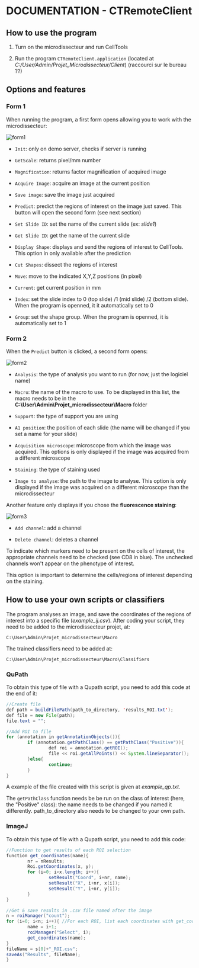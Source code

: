 # DOCUMENTATION - CTRemoteClient

## How to use the program

1. Turn on the microdissecteur and run CellTools

2. Run the program ``CTRemoteClient.application`` (located at *C:/User/Admin/Projet_Microdissecteur/Client*) (raccourci sur le bureau ??)

## Options and features

### Form 1

When running the program, a first form opens allowing you to work with the microdissecteur:

![form1](form1.PNG)

- `Init`: only on demo server, checks if server is running

- `GetScale`: returns pixel/mm number

- `Magnification`: returns factor magnification of acquired image

- `Acquire Image`: acquire an image at the current position

- `Save image`: save the image just acquired
  
- `Predict`: predict the regions of interest on the image just saved. This button will open the second form (see next section)

- `Set Slide ID`: set the name of the current slide (ex: *slide1*)

- `Get Slide ID`: get the name of the current slide

- `Display Shape`: displays and send the regions of interest to CellTools. This option in only available after the prediction

- `Cut Shapes`: dissect the regions of interest

- `Move`: move to the indicated X,Y,Z positions (in pixel)

- `Current`: get current position in mm

- `Index`: set the slide index to 0 (top slide) /1 (mid slide) /2 (bottom slide). When the program is openned, it it automatically set to 0

- `Group`: set the shape group. When the program is openned, it is automatically set to 1

### Form 2

When the `Predict` button is clicked, a second form opens:

![form2](form2.PNG)

- `Analysis`: the type of analysis you want to run (for now, just the logiciel name)

- `Macro`: the name of the macro to use. To be displayed in this list, the macro needs to be in the **C:\User\Admin\Projet_microdissecteur\Macro** folder

- `Support`: the type of support you are using
  
- `A1 position`: the position of each slide (the name will be changed if you set a name for your slide)

- `Acquisition microscope`: microscope from which the image was acquired. This options is only displayed if the image was acquired from a different microscope

- `Staining`: the type of staining used

- `Image to analyse`: the path to the image to analyse. This option is only displayed if the image was acquired on a different microscope than the microdissecteur

Another feature only displays if you chose the **fluorescence staining**:

![form3](form3.PNG)

- `Add channel`: add a channel

- `Delete channel`: deletes a channel

To indicate which markers need to be present on the cells of interest, the appropriate channels need to be checked (see CD8 in blue). The unchecked channels won't appear on the phenotype of interest.

This option is important to determine the cells/regions of interest depending on the staining.

## How to use your own scripts or classifiers

The program analyses an image, and save the coordinates of the regions of interest into a specific file (*example_ij.csv*). After coding your script, they need to be added to the microdissecteur projet, at:

```shell
C:\User\Admin\Projet_microdissecteur\Macro
```

The trained classifiers need to be added at:

```shell
C:\User\Admin\Projet_microdissecteur\Macro\Classifiers
```

### QuPath

To obtain this type of file with a Qupath script, you need to add this code at the end of it:

```java
//Create file
def path = buildFilePath(path_to_directory, 'results_ROI.txt');
def file = new File(path);
file.text = "";

//Add ROI to file
for (annotation in getAnnotationObjects()){
        if (annotation.getPathClass() == getPathClass("Positive")){
                def roi = annotation.getROI();
                file << roi.getAllPoints() << System.lineSeparator();
        }else{
                continue;
        }
}
```

A example of the file created with this script is given at *example_qp.txt*.

The ``getPathClass`` function needs be be run on the class of interest (here, the "Positive" class): the name needs to be changed if you named it differently. path_to_directory also needs to be changed to your own path.

### ImageJ

To obtain this type of file with a Qupath script, you need to add this code:

```java
//Function to get results of each ROI selection
function get_coordinates(name){
        nr = nResults;
        Roi.getCoordinates(x, y);
        for (i=0; i<x.length; i++){
                setResult("Coord", i+nr, name);
                setResult("X", i+nr, x[i]);
                setResult("Y", i+nr, y[i]);
        }
}

//Get & save results in .csv file named after the image
n = roiManager("count");
for (i=0; i<n; i++){ //For each ROI, list each coordinates with get_coordinates
        name = i+1;
        roiManager("Select", i);
        get_coordinates(name);
}
fileName = s[0]+"_ROI.csv";
saveAs("Results", fileName);
}
```

